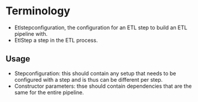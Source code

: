 ﻿# Terminology

- Etlstepconfiguration, the configuration for an ETL step to build an ETL pipeline with.
- EtlStep a step in the ETL process.



## Usage
- Stepconfiguration: this should contain any setup that needs to be configured with a step and is thus can be different per step.
- Constructor parameters: thse should contain dependencies that are the same for the entire pipeline.